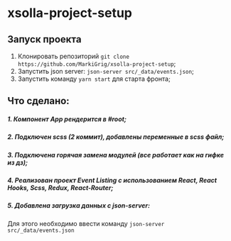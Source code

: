 # xsolla-project-setup
## Запуск проекта
1. Клонировать репозиторий `git clone https://github.com/MarkiGrig/xsolla-project-setup`;
2. Запустить json server: `json-server src/_data/events.json`;
3. Запустить команду `yarn start` для старта фронта;

## Что сделано:

##### 1. Компонент App рендерится в #root;
##### 2. Подключен scss (2 коммит), добавлены переменные в scss файл;
##### 3. Подключена горячая замена модулей (все работает как на гифке из дз);
##### 4. Реализован проект Event Listing с использованием React, React Hooks, Scss, Redux, React-Router;
##### 5. Добавлена загрузка данных с json-server:
Для этого необходимо ввести команду `json-server src/_data/events.json`
